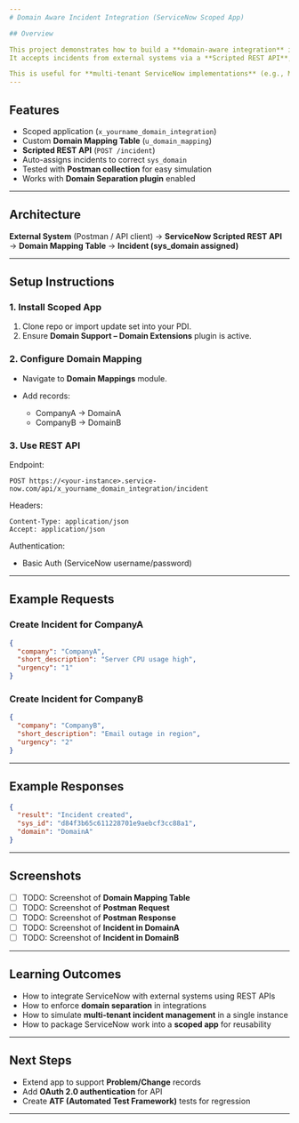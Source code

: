```yaml
---
# Domain Aware Incident Integration (ServiceNow Scoped App)

## Overview

This project demonstrates how to build a **domain-aware integration** in ServiceNow.
It accepts incidents from external systems via a **Scripted REST API**, then routes them to the correct **domain** based on a company-to-domain mapping.

This is useful for **multi-tenant ServiceNow implementations** (e.g., Managed Service Providers), where each customer must have isolated data using **Domain Separation**.
---
```


## Features

- Scoped application (`x_yourname_domain_integration`)
- Custom **Domain Mapping Table** (`u_domain_mapping`)
- **Scripted REST API** (`POST /incident`)
- Auto-assigns incidents to correct `sys_domain`
- Tested with **Postman collection** for easy simulation
- Works with **Domain Separation plugin** enabled

---

## Architecture

**External System** (Postman / API client) → **ServiceNow Scripted REST API** → **Domain Mapping Table** → **Incident (sys_domain assigned)**

---

## Setup Instructions

### 1. Install Scoped App

1. Clone repo or import update set into your PDI.
2. Ensure **Domain Support – Domain Extensions** plugin is active.

### 2. Configure Domain Mapping

- Navigate to **Domain Mappings** module.
- Add records:

  - CompanyA → DomainA
  - CompanyB → DomainB

### 3. Use REST API

Endpoint:

```
POST https://<your-instance>.service-now.com/api/x_yourname_domain_integration/incident
```

Headers:

```http
Content-Type: application/json
Accept: application/json
```

Authentication:

- Basic Auth (ServiceNow username/password)

---

## Example Requests

### Create Incident for CompanyA

```json
{
  "company": "CompanyA",
  "short_description": "Server CPU usage high",
  "urgency": "1"
}
```

### Create Incident for CompanyB

```json
{
  "company": "CompanyB",
  "short_description": "Email outage in region",
  "urgency": "2"
}
```

---

## Example Responses

```json
{
  "result": "Incident created",
  "sys_id": "d84f3b65c611228701e9aebcf3cc88a1",
  "domain": "DomainA"
}
```

---

## Screenshots

- [ ] TODO: Screenshot of **Domain Mapping Table**
- [ ] TODO: Screenshot of **Postman Request**
- [ ] TODO: Screenshot of **Postman Response**
- [ ] TODO: Screenshot of **Incident in DomainA**
- [ ] TODO: Screenshot of **Incident in DomainB**

---

## Learning Outcomes

- How to integrate ServiceNow with external systems using REST APIs
- How to enforce **domain separation** in integrations
- How to simulate **multi-tenant incident management** in a single instance
- How to package ServiceNow work into a **scoped app** for reusability

---

## Next Steps

- Extend app to support **Problem/Change** records
- Add **OAuth 2.0 authentication** for API
- Create **ATF (Automated Test Framework)** tests for regression

---
